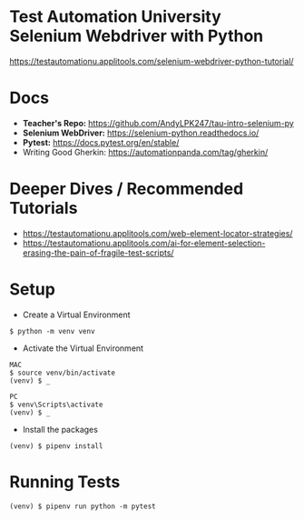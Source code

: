 # Test Automation University Selenium Webdriver with Python

https://testautomationu.applitools.com/selenium-webdriver-python-tutorial/

# Docs

- **Teacher's Repo:** https://github.com/AndyLPK247/tau-intro-selenium-py
- **Selenium WebDriver:** https://selenium-python.readthedocs.io/
- **Pytest:** https://docs.pytest.org/en/stable/
- Writing Good Gherkin: https://automationpanda.com/tag/gherkin/

# Deeper Dives / Recommended Tutorials

- https://testautomationu.applitools.com/web-element-locator-strategies/
- https://testautomationu.applitools.com/ai-for-element-selection-erasing-the-pain-of-fragile-test-scripts/

# Setup

- Create a Virtual Environment

```
$ python -m venv venv
```

- Activate the Virtual Environment

```
MAC
$ source venv/bin/activate
(venv) $ _

PC
$ venv\Scripts\activate
(venv) $ _
```

- Install the packages

```
(venv) $ pipenv install
```

# Running Tests

```
(venv) $ pipenv run python -m pytest
```
